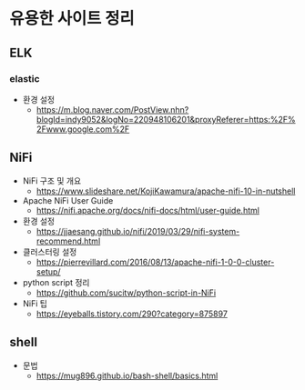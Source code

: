# 유용한 사이트 정리

## ELK
### elastic
- 환경 설정
    - https://m.blog.naver.com/PostView.nhn?blogId=indy9052&logNo=220948106201&proxyReferer=https:%2F%2Fwww.google.com%2F

## NiFi
- NiFi 구조 및 개요
    - https://www.slideshare.net/KojiKawamura/apache-nifi-10-in-nutshell
- Apache NiFi User Guide
    - https://nifi.apache.org/docs/nifi-docs/html/user-guide.html
- 환경 설정
    - https://jjaesang.github.io/nifi/2019/03/29/nifi-system-recommend.html
- 클러스터링 설정
    - https://pierrevillard.com/2016/08/13/apache-nifi-1-0-0-cluster-setup/
- python script 정리
    - https://github.com/sucitw/python-script-in-NiFi
- NiFi 팁
    - https://eyeballs.tistory.com/290?category=875897
  
## shell
- 문법
    - https://mug896.github.io/bash-shell/basics.html


